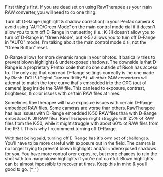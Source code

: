 First thing's first. If you are dead set on using RawTherapee as your main RAW converter, you will need to do one thing.

Turn off D-Range (highlight & shadow correction) in your Pentax camera & avoid using "AUTO/Green Mode" on the main control mode dial if it doesn't allow you to turn off D-Range in that setting (i.e.: K-3II doesn't allow you to turn off D-Range in "Green Mode", but K-50 allows you to turn off D-Range in "AUTO" mode). I'm talking about the main control mode dial, not the "Green Button" reset.

D-Range allows for more dynamic range in your photos. It basically tries to prevent blown highlights & underexposed shadows. The downside is that D-Range is a proprietary Pentax code that no one outside of Ricoh has access to. The only app that can read D-Range settings correctly is the one made by Ricoh: DCU5 (Digital Camera Utility 5). All other RAW converters will attempt to match the tone curve that's embedded into the OOC (out of camera) jpeg inside the RAW file. This can lead to exposure, contrast, brightness, & color issues with certain RAW files at times.

Sometimes RawTherapee will have exposure issues with certain D-Range embedded RAW files. Some cameras are worse than others. RawTherapee has less issues with D-Range embedded K-50 RAW files than with D-Range embedded K-3II RAW files. RawTherapee might struggle with 25% of RAW files from the K-50, while it might struggle with about 60% of RAW files from the K-3II. This is why I recommend turning off D-Range.

With that being said, turning off D-Range has it's own set of challenges. You'll have to be more careful with exposure out in the field. The camera is no longer trying to prevent blown highlights and/or underexposed shadows for you. You have more control over exposure, but more chances to ruin the shot with too many blown highlights if you're not careful. Blown highlights can be almost impossible to recover at times. Keep this in mind & you'll good to go. (^_^ )
